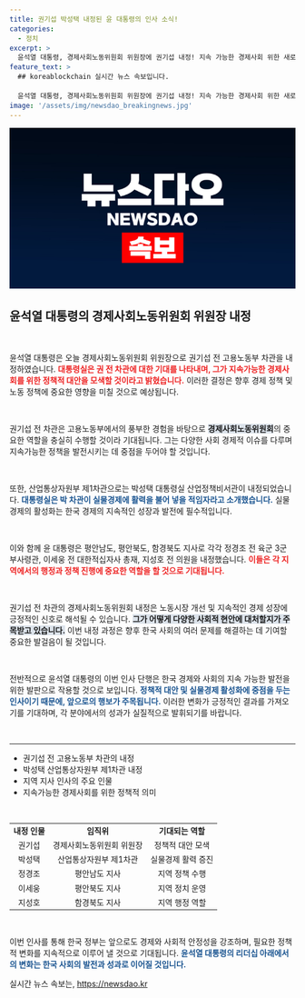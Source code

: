 ```yaml
---
title: 권기섭 박성택 내정된 윤 대통령의 인사 소식!
categories:
  - 정치
excerpt: >
  윤석열 대통령, 경제사회노동위원회 위원장에 권기섭 내정! 지속 가능한 경제사회 위한 새로운 정책 모색과 실물경제 활성화 기대! 인사 개편으로 기대되는 변화, 자세한 내용 확인하세요!
feature_text: >
  ## koreablockchain 실시간 뉴스 속보입니다.

  윤석열 대통령, 경제사회노동위원회 위원장에 권기섭 내정! 지속 가능한 경제사회 위한 새로운 정책 모색과 실물경제 활성화 기대! 인사 개편으로 기대되는 변화, 자세한 내용 확인하세요!
image: '/assets/img/newsdao_breakingnews.jpg'
---
```


<p><img src="/assets/img/newsdao_breakingnews.jpg" alt="koreablockchain 속보" /></p>

<h2 data-ke-size="size26">윤석열 대통령의 경제사회노동위원회 위원장 내정</h2>

<p data-ke-size="size16">&nbsp;</p>

<p>윤석열 대통령은 오늘 경제사회노동위원회 위원장으로 권기섭 전 고용노동부 차관을 내정하였습니다. <b><span style="color: #ee2323;">대통령실은 권 전 차관에 대한 기대를 나타내며, 그가 지속가능한 경제사회를 위한 정책적 대안을 모색할 것이라고 밝혔습니다.</span></b> 이러한 결정은 향후 경제 정책 및 노동 정책에 중요한 영향을 미칠 것으로 예상됩니다. </p>

<p data-ke-size="size16">&nbsp;</p>

<p>권기섭 전 차관은 고용노동부에서의 풍부한 경험을 바탕으로 <b><span style="background-color: #21538527;">경제사회노동위원회</span></b>의 중요한 역할을 충실히 수행할 것이라 기대됩니다. 그는 다양한 사회 경제적 이슈를 다루며 지속가능한 정책을 발전시키는 데 중점을 두어야 할 것입니다. </p>

<p data-ke-size="size16">&nbsp;</p>

<p>또한, 산업통상자원부 제1차관으로는 박성택 대통령실 산업정책비서관이 내정되었습니다. <b><span style="color: #1a5490;">대통령실은 박 차관이 실물경제에 활력을 불어 넣을 적임자라고 소개했습니다.</span></b> 실물경제의 활성화는 한국 경제의 지속적인 성장과 발전에 필수적입니다. </p>

<p data-ke-size="size16">&nbsp;</p>

<p>이와 함께 윤 대통령은 평안남도, 평안북도, 함경북도 지사로 각각 정경조 전 육군 3군 부사령관, 이세웅 전 대한적십자사 총재, 지성호 전 의원을 내정했습니다. <b><span style="color: #ee2323;">이들은 각 지역에서의 행정과 정책 진행에 중요한 역할을 할 것으로 기대됩니다.</span></b></p>

<p data-ke-size="size16">&nbsp;</p>

<p>권기섭 전 차관의 경제사회노동위원회 내정은 노동시장 개선 및 지속적인 경제 성장에 긍정적인 신호로 해석될 수 있습니다. <b><span style="background-color: #21538527;">그가 어떻게 다양한 사회적 현안에 대처할지가 주목받고 있습니다.</span></b> 이번 내정 과정은 향후 한국 사회의 여러 문제를 해결하는 데 기여할 중요한 발걸음이 될 것입니다. </p>

<p data-ke-size="size16">&nbsp;</p>

<p>전반적으로 윤석열 대통령의 이번 인사 단행은 한국 경제와 사회의 지속 가능한 발전을 위한 발판으로 작용할 것으로 보입니다. <b><span style="color: #1a5490;">정책적 대안 및 실물경제 활성화에 중점을 두는 인사이기 때문에, 앞으로의 행보가 주목됩니다.</span></b> 이러한 변화가 긍정적인 결과를 가져오기를 기대하며, 각 분야에서의 성과가 실질적으로 발휘되기를 바랍니다.</p>

<p data-ke-size="size16">&nbsp;</p>

<hr>

<ul>
    <li>권기섭 전 고용노동부 차관의 내정</li>
    <li>박성택 산업통상자원부 제1차관 내정</li>
    <li>지역 지사 인사의 주요 인물</li>
    <li>지속가능한 경제사회를 위한 정책적 의미</li>
</ul>

<p data-ke-size="size16">&nbsp;</p>

<table>
    <tr>
        <td style="text-align: center; height: 17px;"><b>내정 인물</b></td>
        <td style="text-align: center; height: 17px;"><b>임직위</b></td>
        <td style="text-align: center; height: 17px;"><b>기대되는 역할</b></td>
    </tr>
    <tr>
        <td style="text-align: center; height: 17px;">권기섭</td>
        <td style="text-align: center; height: 17px;">경제사회노동위원회 위원장</td>
        <td style="text-align: center; height: 17px;">정책적 대안 모색</td>
    </tr>
    <tr>
        <td style="text-align: center; height: 17px;">박성택</td>
        <td style="text-align: center; height: 17px;">산업통상자원부 제1차관</td>
        <td style="text-align: center; height: 17px;">실물경제 활력 증진</td>
    </tr>
    <tr>
        <td style="text-align: center; height: 17px;">정경조</td>
        <td style="text-align: center; height: 17px;">평안남도 지사</td>
        <td style="text-align: center; height: 17px;">지역 정책 수행</td>
    </tr>
    <tr>
        <td style="text-align: center; height: 17px;">이세웅</td>
        <td style="text-align: center; height: 17px;">평안북도 지사</td>
        <td style="text-align: center; height: 17px;">지역 정치 운영</td>
    </tr>
    <tr>
        <td style="text-align: center; height: 17px;">지성호</td>
        <td style="text-align: center; height: 17px;">함경북도 지사</td>
        <td style="text-align: center; height: 17px;">지역 행정 역할</td>
    </tr>
</table>

<p data-ke-size="size16">&nbsp;</p>

<p>이번 인사를 통해 한국 정부는 앞으로도 경제와 사회적 안정성을 강조하며, 필요한 정책적 변화를 지속적으로 이루어 낼 것으로 기대됩니다. <b><span style="color: #1a5490;">윤석열 대통령의 리더십 아래에서의 변화는 한국 사회의 발전과 성과로 이어질 것입니다.</span></b></p>
실시간 뉴스 속보는, <a href="https://newsdao.kr" rel="dofollow">https://newsdao.kr</a>



